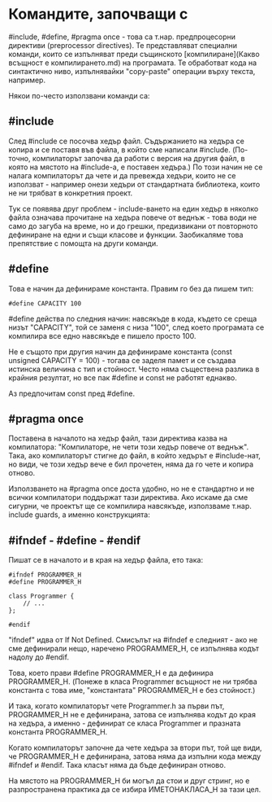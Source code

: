 # Командите, започващи с #

\#include, #define, #pragma once - това са т.нар. предпроцесорни директиви (preprocessor directives).
Те представляват специални команди, които се изпълняват преди същинското [компилиране](Какво всъщност е компилирането.md) на програмата.
Те обработват кода на синтактично ниво, изпълнявайки "copy-paste" операции върху текста, например.

Някои по-често използвани команди са:

## #include

След #include се посочва хедър файл. Съдържанието на хедъра се копира и се поставя във файла, в който сме написали #include.
(По-точно, компилаторът започва да работи с версия на другия файл, в която на мястото на #include-a, е поставен хедъра.)
По този начин не се налага компилаторът да чете и да превежда хедъри, които не се използват - например онези хедъри от стандартната
библиотека, които не ни трябват в конкретния проект.

Тук се появява друг проблем - include-ването на един хедър в няколко файла означава прочитане на хедъра повече от веднъж -
това води не само до загуба на време, но и до грешки, предизвикани от повторното дефиниране на едни и същи класове и функции.
Заобикаляме това препятствие с помощта на други команди.

## #define

Това е начин да дефинираме константа. Правим го без да пишем тип:

    #define CAPACITY 100
    
\#define действа по следния начин: навсякъде в кода, където се среща низът "CAPACITY", той се заменя с низа "100", след което програмата
се компилира все едно навсякъде е пишело просто 100.

Не е същото при другия начин да дефинираме константа (const unsigned CAPACITY = 100) - тогава се заделя памет и се създава истинска
величина с тип и стойност. Често няма съществена разлика в крайния резултат, но все пак #define и const не работят еднакво.

Аз предпочитам const пред #define.

## #pragma once

Поставена в началото на хедър файл, тази директива казва на компилатора: "Компилаторе, не чети този хедър повече от веднъж".
Така, ако компилаторът стигне до файл, в който хедърът е #include-нат, но види, че този хедър вече е бил прочетен, няма да го
чете и копира отново.

Използването на #pragma once доста удобно, но не е стандартно и не всички компилатори поддържат тази директива.
Ако искаме да сме сигурни, че проектът ще се компилира навсякъде, използваме т.нар. include guards, а именно конструкцията:

## #ifndef - #define - #endif

Пишат се в началото и в края на хедър файла, ето така:

    #ifndef PROGRAMMER_H
    #define PROGRAMMER_H
    
    class Programmer {
        // ...
    };
    
    #endif
    
"ifndef" идва от If Not Defined. Смисълът на #ifndef е следният - ако не сме дефинирали нещо, наречено PROGRAMMER_H,
се изпълнява кодът надолу до #endif.

Това, което прави #define PROGRAMMER_H е да дефинира PROGRAMMER_H. (Понеже в класа Programmer всъщност не ни трябва константа с това име,
"константата" PROGRAMMER_H е без стойност.)

И така, когато компилаторът чете Programmer.h за първи път, PROGRAMMER_H не е дефинирана, затова се изпълнява кодът до края на хедъра,
а именно - дефинират се класа Programmer и празната константа PROGRAMMER_H.

Когато компилаторът започне да чете хедъра за втори път, той ще види, че PROGRAMMER_H е дефинирана, затова няма да изпълни кода
между #ifndef и #endif. Така класът няма да бъде дефиниран отново.

На мястото на PROGRAMMER_H би могъл да стои и друг стринг, но е разпространена практика да се избира ИМЕТОНАКЛАСА_H за тази цел.